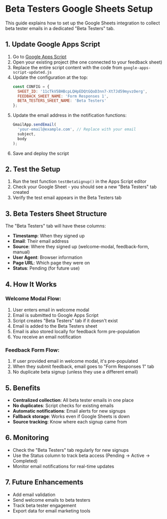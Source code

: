 # Beta Testers Google Sheets Setup

This guide explains how to set up the Google Sheets integration to collect beta tester emails in a dedicated "Beta Testers" tab.

## 1. Update Google Apps Script

1. Go to [Google Apps Script](https://script.google.com/)
2. Open your existing project (the one connected to your feedback sheet)
3. Replace the entire script content with the code from `google-apps-script-updated.js`
4. Update the configuration at the top:
   ```javascript
   const CONFIG = {
     SHEET_ID: '11cTkV5BHBcpLQHpEDQtGQoD3nn7-Xt7Jd59myvzOerg',
     FEEDBACK_SHEET_NAME: 'Form Responses 1',
     BETA_TESTERS_SHEET_NAME: 'Beta Testers'
   };
   ```
5. Update the email address in the notification functions:
   ```javascript
   GmailApp.sendEmail(
     'your-email@example.com', // Replace with your email
     subject,
     body
   );
   ```
6. Save and deploy the script

## 2. Test the Setup

1. Run the test function `testBetaSignup()` in the Apps Script editor
2. Check your Google Sheet - you should see a new "Beta Testers" tab created
3. Verify the test email appears in the Beta Testers tab

## 3. Beta Testers Sheet Structure

The "Beta Testers" tab will have these columns:
- **Timestamp**: When they signed up
- **Email**: Their email address
- **Source**: Where they signed up (welcome-modal, feedback-form, manual)
- **User Agent**: Browser information
- **Page URL**: Which page they were on
- **Status**: Pending (for future use)

## 4. How It Works

### Welcome Modal Flow:
1. User enters email in welcome modal
2. Email is submitted to Google Apps Script
3. Script creates "Beta Testers" tab if it doesn't exist
4. Email is added to the Beta Testers sheet
5. Email is also stored locally for feedback form pre-population
6. You receive an email notification

### Feedback Form Flow:
1. If user provided email in welcome modal, it's pre-populated
2. When they submit feedback, email goes to "Form Responses 1" tab
3. No duplicate beta signup (unless they use a different email)

## 5. Benefits

- **Centralized collection**: All beta tester emails in one place
- **No duplicates**: Script checks for existing emails
- **Automatic notifications**: Email alerts for new signups
- **Fallback storage**: Works even if Google Sheets is down
- **Source tracking**: Know where each signup came from

## 6. Monitoring

- Check the "Beta Testers" tab regularly for new signups
- Use the Status column to track beta access (Pending → Active → Completed)
- Monitor email notifications for real-time updates

## 7. Future Enhancements

- Add email validation
- Send welcome emails to beta testers
- Track beta tester engagement
- Export data for email marketing tools
